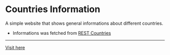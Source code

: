 # Countries Information

A simple website that shows general informations about different countries.

- Informations was fetched from [REST Countries](https://restcountries.com)

---

[Visit here]()